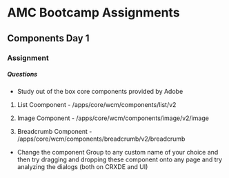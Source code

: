 # AMC Bootcamp Assignments
## Components Day 1
### Assignment


##### Questions

	
- Study out of the box core components provided by Adobe

1. List Coomponent - /apps/core/wcm/components/list/v2

2. Image Component - /apps/core/wcm/components/image/v2/image

3. Breadcrumb Component - /apps/core/wcm/components/breadcrumb/v2/breadcrumb

- Change the component Group to any custom name of your choice and then try dragging and dropping these component onto any page and try analyzing the dialogs (both on CRXDE and UI)
